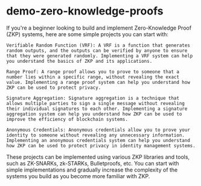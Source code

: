 # demo-zero-knowledge-proofs

If you're a beginner looking to build and implement Zero-Knowledge Proof (ZKP) systems, here are some simple projects you can start with:

    Verifiable Random Function (VRF): A VRF is a function that generates random outputs, and the outputs can be verified by anyone to ensure that they were generated randomly. Implementing a VRF system can help you understand the basics of ZKP and its applications.

    Range Proof: A range proof allows you to prove to someone that a number lies within a specific range, without revealing the exact value. Implementing a range proof system can help you understand how ZKP can be used to protect privacy.

    Signature Aggregation: Signature aggregation is a technique that allows multiple parties to sign a single message without revealing their individual signatures to each other. Implementing a signature aggregation system can help you understand how ZKP can be used to improve the efficiency of blockchain systems.

    Anonymous Credentials: Anonymous credentials allow you to prove your identity to someone without revealing any unnecessary information. Implementing an anonymous credentials system can help you understand how ZKP can be used to protect privacy in identity management systems.

These projects can be implemented using various ZKP libraries and tools, such as ZK-SNARKs, zk-STARKs, Bulletproofs, etc. You can start with simple implementations and gradually increase the complexity of the systems you build as you become more familiar with ZKP.
